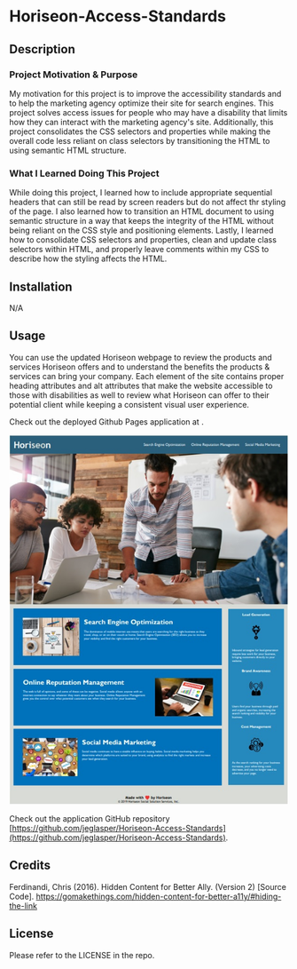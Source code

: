 # Horiseon-Access-Standards

## Description

### Project Motivation & Purpose
My motivation for this project is to improve the accessibility standards and to help the marketing agency optimize their site for search engines. This project solves access issues for people who may have a disability that limits how they can interact with the marketing agency's site. Additionally, this project consolidates the CSS selectors and properties while making the overall code less reliant on class selectors by transitioning the HTML to using semantic HTML structure.

### What I Learned Doing This Project
While doing this project, I learned how to include appropriate sequential headers that can still be read by screen readers but do not affect thr styling of the page. I also learned how to transition an HTML document to using semantic structure in a way that keeps the integrity of the HTML without being reliant on the CSS style and positioning elements. Lastly, I learned how to consolidate CSS selectors and properties, clean and update class selectors within HTML, and properly leave comments within my CSS to describe how the styling affects the HTML.

## Installation

N/A

## Usage

You can use the updated Horiseon webpage to review the products and services Horiseon offers and to understand the benefits the products & services can bring your company. Each element of the site contains proper heading attributes and alt attributes that make the website accessible to those with disabilities as well to review what Horiseon can offer to their potential client while keeping a consistent visual user experience.

Check out the deployed Github Pages application at []().

![Horiseon webpage includes a navigation bar, a header image, and cards with text and images at the bottom of the page with a footer.](./Develop/assets/images/Horiseon-Access-Standard-Final-Result.jpg)

Check out the application GitHub repository [https://github.com/jeglasper/Horiseon-Access-Standards](https://github.com/jeglasper/Horiseon-Access-Standards).

## Credits

Ferdinandi, Chris (2016). Hidden Content for Better Ally. (Version 2) [Source Code]. https://gomakethings.com/hidden-content-for-better-a11y/#hiding-the-link

## License

Please refer to the LICENSE in the repo.
